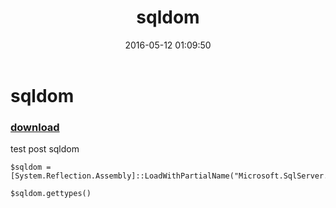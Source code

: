 ﻿---
pid:            6342
parent:         0
children:       
poster:         ietei
title:          sqldom
date:           2016-05-12 01:09:50
description:    test post sqldom
format:         posh
---

# sqldom

### [download](6342.ps1)  

test post sqldom

```posh
$sqldom = [System.Reflection.Assembly]::LoadWithPartialName("Microsoft.SqlServer.TransactSql.ScriptDom");

$sqldom.gettypes()
```
